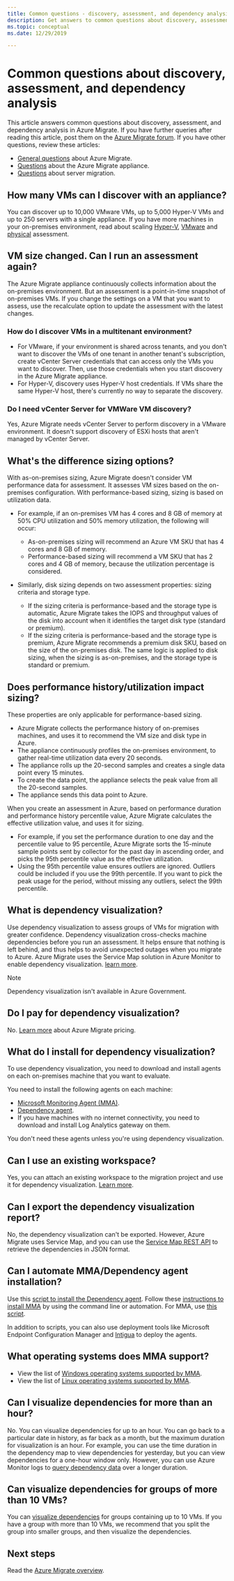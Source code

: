 ```yaml
---
title: Common questions - discovery, assessment, and dependency analysis in Azure Migrate
description: Get answers to common questions about discovery, assessment, and dependency analysis in Azure Migrate.
ms.topic: conceptual
ms.date: 12/29/2019

---
```


# Common questions about discovery, assessment, and dependency analysis

This article answers common questions about discovery, assessment, and dependency analysis in Azure Migrate. If you have further queries after reading this article, post them on the [Azure Migrate forum](https://aka.ms/AzureMigrateForum). If you have other questions, review these articles:

- [General questions](resources-faq.md) about Azure Migrate.
- [Questions](common-questions-appliance.md) about the Azure Migrate appliance.
- [Questions](common-questions-server-migration.md) about server migration.



## How many VMs can I discover with an appliance?

You can discover up to 10,000 VMware VMs, up to 5,000 Hyper-V VMs and up to 250 servers with a single appliance. If you have more machines in your on-premises environment, read about scaling [Hyper-V](scale-hyper-v-assessment.md), [VMware](scale-vmware-assessment.md) and [physical](scale-physical-assessment.md) assessment.



## VM size changed. Can I run an assessment again?

The Azure Migrate appliance continuously collects information about the on-premises environment. But an assessment is a point-in-time snapshot of on-premises VMs. If you change the settings on a VM that you want to assess, use the recalculate option to update the assessment with the latest changes.

### How do I discover VMs in a multitenant environment?

- For VMware, if your environment is shared across tenants, and you don't want to discover the VMs of one tenant in another tenant's subscription, create vCenter Server credentials that can access only the VMs you want to discover. Then, use those credentials when you start discovery in the Azure Migrate appliance.
- For Hyper-V, discovery uses Hyper-V host credentials. If VMs share the same Hyper-V host, there's currently no way to separate the discovery.  


### Do I need vCenter Server for VMWare VM discovery?

Yes, Azure Migrate needs vCenter Server to perform discovery in a VMware environment. It doesn't support discovery of ESXi hosts that aren't managed by vCenter Server.


## What's the difference sizing options?

With as-on-premises sizing, Azure Migrate doesn't consider VM performance data for assessment. It assesses VM sizes based on the on-premises configuration. With performance-based sizing, sizing is based on utilization data.

- For example, if an on-premises VM has 4 cores and 8 GB of memory at 50% CPU utilization and 50% memory utilization, the following will occur:
    - As-on-premises sizing will recommend an Azure VM SKU that has 4 cores and 8 GB of memory.
    - Performance-based sizing will recommend a VM SKU that has 2 cores and 4 GB of memory, because the utilization percentage is considered.

- Similarly, disk sizing depends on two assessment properties: sizing criteria and storage type.
    - If the sizing criteria is performance-based and the storage type is automatic, Azure Migrate takes the IOPS and throughput values of the disk into account when it identifies the target disk type (standard or premium).
    - If the sizing criteria is performance-based and the storage type is premium, Azure Migrate recommends a premium disk SKU, based on the size of the on-premises disk. The same logic is applied to disk sizing, when the sizing is as-on-premises, and the storage type is standard or premium.

## Does performance history/utilization impact sizing?

These properties are only applicable for performance-based sizing.

- Azure Migrate collects the performance history of on-premises machines, and uses it to recommend the VM size and disk type in Azure.
- The appliance continuously profiles the on-premises environment, to gather real-time utilization data every 20 seconds.
- The appliance rolls up the 20-second samples and creates a single data point every 15 minutes.
- To create the data point, the appliance selects the peak value from all the 20-second samples.
- The appliance sends this data point to Azure.

When you create an assessment in Azure, based on performance duration and performance history percentile value, Azure Migrate calculates the effective utilization value, and uses it for sizing.

- For example, if you set the performance duration to one day and the percentile value to 95 percentile, Azure Migrate sorts the 15-minute sample points sent by collector for the past day in ascending order, and picks the 95th percentile value as the effective utilization.
- Using the 95th percentile value ensures outliers are ignored. Outliers could be included if you use the 99th percentile. If you want to pick the peak usage for the period, without missing any outliers, select the 99th percentile.

## What is dependency visualization?

Use dependency visualization to assess groups of VMs for migration with greater confidence. Dependency visualization cross-checks machine dependencies before you run an assessment. It helps ensure that nothing is left behind, and thus helps to avoid unexpected outages when you migrate to Azure. Azure Migrate uses the Service Map solution in Azure Monitor to enable dependency visualization. [learn more](concepts-dependency-visualization.md).

> [!NOTE]
> Dependency visualization isn't available in Azure Government.

## Do I pay for dependency visualization?
No. [Learn more](https://azure.microsoft.com/pricing/details/azure-migrate/) about Azure Migrate pricing.

## What do I install for dependency visualization?

To use dependency visualization, you need to download and install agents on each on-premises machine that you want to evaluate.

You need to install the following agents on each machine:
- [Microsoft Monitoring Agent (MMA)](https://docs.microsoft.com/azure/log-analytics/log-analytics-agent-windows).
- [Dependency agent](../azure-monitor/platform/agents-overview.md#dependency-agent).
- If you have machines with no internet connectivity, you need to download and install Log Analytics gateway on them.

You don't need these agents unless you're using dependency visualization.

## Can I use an existing workspace?

Yes, you can attach an existing workspace to the migration project and use it for dependency visualization. [Learn more](concepts-dependency-visualization.md#how-does-it-work).

## Can I export the dependency visualization report?

No, the dependency visualization can't be exported. However, Azure Migrate uses Service Map, and you can use the [Service Map REST API](https://docs.microsoft.com/rest/api/servicemap/machines/listconnections) to retrieve the dependencies in JSON format.

## Can I automate  MMA/Dependency agent installation?

Use this [script to install the Dependency agent](../azure-monitor/insights/vminsights-enable-hybrid-cloud.md#installation-script-examples). Follow these [instructions to install MMA](https://docs.microsoft.com/azure/azure-monitor/platform/log-analytics-agent#install-and-configure-agent) by using the command line or automation. For
MMA, use [this script](https://gallery.technet.microsoft.com/scriptcenter/Install-OMS-Agent-with-2c9c99ab).

In addition to scripts, you can also use deployment tools like Microsoft Endpoint Configuration Manager and [Intigua](https://www.intigua.com/getting-started-intigua-for-azure-migration) to deploy the agents.


## What operating systems does MMA support?

- View the list of [Windows operating systems supported by MMA](https://docs.microsoft.com/azure/log-analytics/log-analytics-concept-hybrid#supported-windows-operating-systems).
- View the list of [Linux operating systems supported by MMA](https://docs.microsoft.com/azure/log-analytics/log-analytics-concept-hybrid#supported-linux-operating-systems).

## Can I visualize dependencies for more than an hour?
No. You can visualize dependencies for up to an hour. You can go back to a particular date in history, as far back as a month, but the maximum duration for visualization is an hour. For example, you can use the time duration in the dependency map to view dependencies for yesterday, but you can view dependencies for a one-hour window only. However, you can use Azure Monitor logs to [query dependency data](https://docs.microsoft.com/azure/migrate/how-to-create-group-machine-dependencies) over a longer duration.

## Can visualize dependencies for groups of more than 10 VMs?
You can [visualize dependencies](https://docs.microsoft.com/azure/migrate/how-to-create-group-dependencies) for groups containing up to 10 VMs. If you have a group with more than 10 VMs, we recommend that you split the group into smaller groups, and then visualize the dependencies.




## Next steps
Read the [Azure Migrate overview](migrate-services-overview.md).
